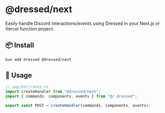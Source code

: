 # @dressed/next

Easily handle Discord interactions/events using Dressed in your Next.js or Vercel function project.

## 📦 Install

```bash
bun add dressed @dressed/next
```

## 🚀 Usage

```ts
// app/bot/route.ts
import createHandler from "@dressed/next";
import { commands, components, events } from "@/.dressed";

export const POST = createHandler(commands, components, events);
```
